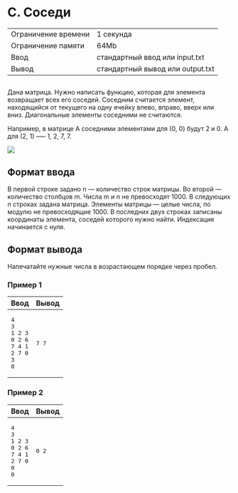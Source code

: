 ﻿
   <div class="header">
      <h1 class="title">C. Соседи</h1>
      <table>
         <tbody><tr class="time-limit">
            <td class="property-title">Ограничение времени</td>
            <td>1&nbsp;секунда</td>
         </tr>
         <tr class="memory-limit">
            <td class="property-title">Ограничение памяти</td>
            <td>64Mb</td>
         </tr>
         <tr class="input-file">
            <td class="property-title">Ввод</td>
            <td colspan="1">стандартный ввод или input.txt</td>
         </tr>
         <tr class="output-file">
            <td class="property-title">Вывод</td>
            <td colspan="1">стандартный вывод или output.txt</td>
         </tr>
      </tbody></table>
   </div>
   <h2></h2>
   <div class="legend"><span style="">
         <p>Дана матрица. Нужно написать функцию, которая для элемента возвращает всех его соседей. Соседним считается элемент, находящийся
            от текущего на одну ячейку влево, вправо, вверх или вниз. Диагональные элементы соседними не считаются.
         </p></span><p>Например, в матрице <span class="tex-math-text">A</span> соседними элементами для <span class="tex-math-text">(0, 0)</span> будут <span class="tex-math-text">2</span> и <span class="tex-math-text">0</span>. А для <span class="tex-math-text">(2, 1)</span> –— <span class="tex-math-text">1, 2, 7, 7</span>.
      </p>
      <p><img class="user-image" src="/testsys/statement-image?imageId=1f83925f47077acfa8d1519afc9bb304ae19a6d23ce714b94255d3e799a91ee0"></p>
   </div>
   <h2>Формат ввода</h2>
   <div class="input-specification"><span style="">
         <p>В первой строке задано <span class="tex-math-text">n</span> — количество строк матрицы. Во второй — количество столбцов <span class="tex-math-text">m</span>. Числа <span class="tex-math-text">m</span> и <span class="tex-math-text">n</span> не превосходят <span class="tex-math-text">1000</span>. В следующих <span class="tex-math-text">n</span> строках задана матрица. Элементы матрицы — целые числа, по модулю не превосходящие <span class="tex-math-text">1000</span>. В последних двух строках записаны координаты элемента, соседей которого нужно найти. Индексация начинается с нуля.
         </p></span></div>
   <h2>Формат вывода</h2>
   <div class="output-specification"><span style="">
         <p>Напечатайте нужные числа в возрастающем порядке через пробел.</p></span></div>
   <h3>Пример 1</h3>
   <table class="sample-tests">
      <thead>
         <tr>
            <th>Ввод<div class="problem__copy-sample"></div></th>
            <th>Вывод<div class="problem__copy-sample"></div></th>
         </tr>
      </thead>
      <tbody>
         <tr>
            <td><pre>4
3
1 2 3
0 2 6
7 4 1
2 7 0
3
0
</pre></td>
            <td><pre>7 7
</pre></td>
         </tr>
      </tbody>
   </table>
   <h3>Пример 2</h3>
   <table class="sample-tests">
      <thead>
         <tr>
            <th>Ввод<div class="problem__copy-sample"></div></th>
            <th>Вывод<div class="problem__copy-sample"></div></th>
         </tr>
      </thead>
      <tbody>
         <tr>
            <td><pre>4
3
1 2 3
0 2 6
7 4 1
2 7 0
0
0
</pre></td>
            <td><pre>0 2
</pre></td>
         </tr>
      </tbody>
   </table>
